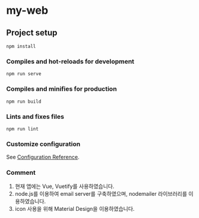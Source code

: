 # my-web

## Project setup
```
npm install
```

### Compiles and hot-reloads for development
```
npm run serve
```

### Compiles and minifies for production
```
npm run build
```

### Lints and fixes files
```
npm run lint
```

### Customize configuration
See [Configuration Reference](https://cli.vuejs.org/config/).

### Comment
1. 현재 앱에는 Vue, Vuetify를 사용하였습니다.
2. node.js를 이용하여 email server를 구축하였으며, nodemailer 라이브러리를 이용하였습니다.
3. icon 사용을 위해 Material Design을 이용하였습니다.
